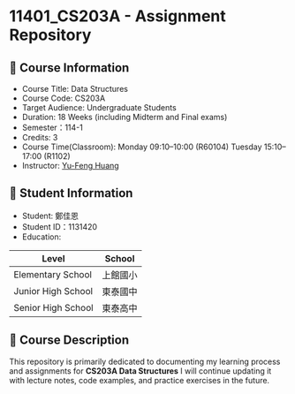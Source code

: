 # 11401_CS203A - Assignment Repository

## 📘 Course Information
- Course Title: Data Structures
- Course Code: CS203A
- Target Audience: Undergraduate Students
- Duration: 18 Weeks (including Midterm and Final exams)
- Semester：114-1
- Credits: 3
- Course Time(Classroom):
Monday 09:10–10:00 (R60104)
Tuesday 15:10–17:00 (R1102)
- Instructor: [Yu-Feng Huang](https://github.com/yfhuang)  

## 👤 Student Information
- Student: 鄭佳恩
- Student ID：1131420  
- Education:

|      Level        | School   |
|-------------------|----------|
| Elementary School | 上館國小 |
| Junior High School| 東泰國中 |
| Senior High School| 東泰高中 |
## 📂 Course Description
This repository is primarily dedicated to documenting my learning process and assignments for **CS203A Data Structures** I will continue updating it with lecture notes, code examples, and practice exercises in the future.  
